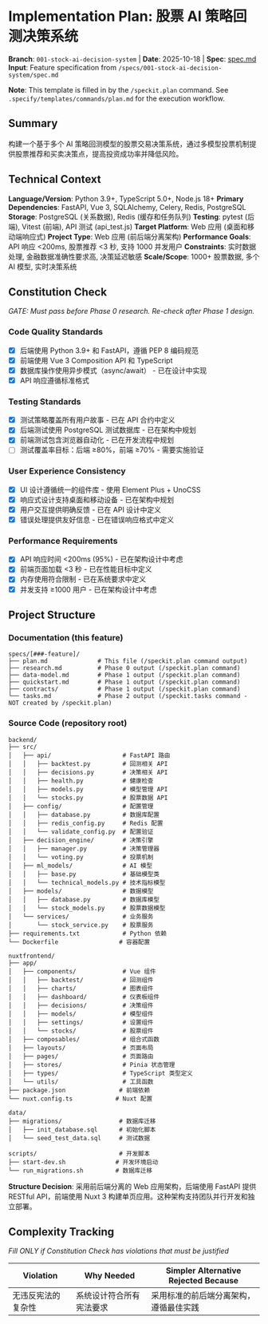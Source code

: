 # Implementation Plan: 股票 AI 策略回测决策系统

**Branch**: `001-stock-ai-decision-system` | **Date**: 2025-10-18 | **Spec**: [spec.md](specs/001-stock-ai-decision-system/spec.md)
**Input**: Feature specification from `/specs/001-stock-ai-decision-system/spec.md`

**Note**: This template is filled in by the `/speckit.plan` command. See `.specify/templates/commands/plan.md` for the execution workflow.

## Summary

构建一个基于多个 AI 策略回测模型的股票交易决策系统，通过多模型投票机制提供股票推荐和买卖决策点，提高投资成功率并降低风险。

## Technical Context

**Language/Version**: Python 3.9+, TypeScript 5.0+, Node.js 18+
**Primary Dependencies**: FastAPI, Vue 3, SQLAlchemy, Celery, Redis, PostgreSQL
**Storage**: PostgreSQL (关系数据), Redis (缓存和任务队列)
**Testing**: pytest (后端), Vitest (前端), API 测试 (api_test.js)
**Target Platform**: Web 应用 (桌面和移动端响应式)
**Project Type**: Web 应用 (前后端分离架构)
**Performance Goals**: API 响应 <200ms, 股票推荐 <3 秒, 支持 1000 并发用户
**Constraints**: 实时数据处理, 金融数据准确性要求高, 决策延迟敏感
**Scale/Scope**: 1000+ 股票数据, 多个 AI 模型, 实时决策系统

## Constitution Check

_GATE: Must pass before Phase 0 research. Re-check after Phase 1 design._

### Code Quality Standards

- [x] 后端使用 Python 3.9+ 和 FastAPI，遵循 PEP 8 编码规范
- [x] 前端使用 Vue 3 Composition API 和 TypeScript
- [x] 数据库操作使用异步模式（async/await） - 已在设计中实现
- [x] API 响应遵循标准格式

### Testing Standards

- [x] 测试策略覆盖所有用户故事 - 已在 API 合约中定义
- [x] 后端测试使用 PostgreSQL 测试数据库 - 已在架构中规划
- [x] 前端测试包含浏览器自动化 - 已在开发流程中规划
- [ ] 测试覆盖率目标：后端 ≥80%，前端 ≥70% - 需要实施验证

### User Experience Consistency

- [x] UI 设计遵循统一的组件库 - 使用 Element Plus + UnoCSS
- [x] 响应式设计支持桌面和移动设备 - 已在架构中规划
- [x] 用户交互提供明确反馈 - 已在 API 设计中定义
- [x] 错误处理提供友好信息 - 已在错误响应格式中定义

### Performance Requirements

- [x] API 响应时间 <200ms (95%) - 已在架构设计中考虑
- [x] 前端页面加载 <3 秒 - 已在性能目标中定义
- [x] 内存使用符合限制 - 已在系统要求中定义
- [x] 并发支持 ≥1000 用户 - 已在架构设计中考虑

## Project Structure

### Documentation (this feature)

```
specs/[###-feature]/
├── plan.md              # This file (/speckit.plan command output)
├── research.md          # Phase 0 output (/speckit.plan command)
├── data-model.md        # Phase 1 output (/speckit.plan command)
├── quickstart.md        # Phase 1 output (/speckit.plan command)
├── contracts/           # Phase 1 output (/speckit.plan command)
└── tasks.md             # Phase 2 output (/speckit.tasks command - NOT created by /speckit.plan)
```

### Source Code (repository root)

```
backend/
├── src/
│   ├── api/                    # FastAPI 路由
│   │   ├── backtest.py         # 回测相关 API
│   │   ├── decisions.py        # 决策相关 API
│   │   ├── health.py           # 健康检查
│   │   ├── models.py           # 模型管理 API
│   │   └── stocks.py           # 股票数据 API
│   ├── config/                 # 配置管理
│   │   ├── database.py         # 数据库配置
│   │   ├── redis_config.py     # Redis 配置
│   │   └── validate_config.py  # 配置验证
│   ├── decision_engine/        # 决策引擎
│   │   ├── manager.py          # 决策管理器
│   │   └── voting.py           # 投票机制
│   ├── ml_models/              # AI 模型
│   │   ├── base.py             # 基础模型类
│   │   └── technical_models.py # 技术指标模型
│   ├── models/                 # 数据模型
│   │   ├── database.py         # 数据库模型
│   │   └── stock_models.py     # 股票数据模型
│   └── services/               # 业务服务
│       └── stock_service.py    # 股票服务
├── requirements.txt            # Python 依赖
└── Dockerfile                 # 容器配置

nuxtfrontend/
├── app/
│   ├── components/             # Vue 组件
│   │   ├── backtest/           # 回测组件
│   │   ├── charts/             # 图表组件
│   │   ├── dashboard/          # 仪表板组件
│   │   ├── decisions/          # 决策组件
│   │   ├── models/             # 模型组件
│   │   ├── settings/           # 设置组件
│   │   └── stocks/             # 股票组件
│   ├── composables/            # 组合式函数
│   ├── layouts/                # 页面布局
│   ├── pages/                  # 页面路由
│   ├── stores/                 # Pinia 状态管理
│   ├── types/                  # TypeScript 类型定义
│   └── utils/                  # 工具函数
├── package.json               # 前端依赖
└── nuxt.config.ts            # Nuxt 配置

data/
├── migrations/                # 数据库迁移
│   ├── init_database.sql      # 初始化脚本
│   └── seed_test_data.sql     # 测试数据

scripts/                       # 开发脚本
├── start-dev.sh              # 开发环境启动
└── run_migrations.sh         # 数据库迁移
```

**Structure Decision**: 采用前后端分离的 Web 应用架构，后端使用 FastAPI 提供 RESTful API，前端使用 Nuxt 3 构建单页应用。这种架构支持团队并行开发和独立部署。

## Complexity Tracking

_Fill ONLY if Constitution Check has violations that must be justified_

| Violation          | Why Needed               | Simpler Alternative Rejected Because   |
| ------------------ | ------------------------ | -------------------------------------- |
| 无违反宪法的复杂性 | 系统设计符合所有宪法要求 | 采用标准的前后端分离架构，遵循最佳实践 |
